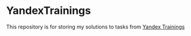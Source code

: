 # YandexTrainings

This repository is for storing my solutions to tasks from [Yandex Trainings](https://yandex.ru/yaintern/algorithm-training_1)
